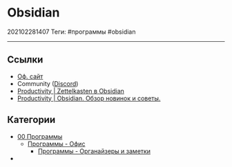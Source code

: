 # Obsidian

202102281407
Теги: #программы #obsidian
___

## Ссылки

* [Оф. сайт](https://obsidian.md/)
* Community ([Discord](https://discord.gg/veuWUTm))
* [Productivity | Zettelkasten в Obsidian](https://www.youtube.com/watch?v=PiS3pRRj994)
* [Productivity | Obsidian. Обзор новинок и советы.](https://www.youtube.com/watch?v=qZ0dTmchbSY)

## Категории

* [00 Программы](00%20%D0%9F%D1%80%D0%BE%D0%B3%D1%80%D0%B0%D0%BC%D0%BC%D1%8B.md)
  * [Программы - Офис](%D0%9F%D1%80%D0%BE%D0%B3%D1%80%D0%B0%D0%BC%D0%BC%D1%8B%20-%20%D0%9E%D1%84%D0%B8%D1%81.md)
    * [Программы - Органайзеры и заметки](%D0%9F%D1%80%D0%BE%D0%B3%D1%80%D0%B0%D0%BC%D0%BC%D1%8B%20-%20%D0%9E%D1%80%D0%B3%D0%B0%D0%BD%D0%B0%D0%B9%D0%B7%D0%B5%D1%80%D1%8B%20%D0%B8%20%D0%B7%D0%B0%D0%BC%D0%B5%D1%82%D0%BA%D0%B8.md)
* 

